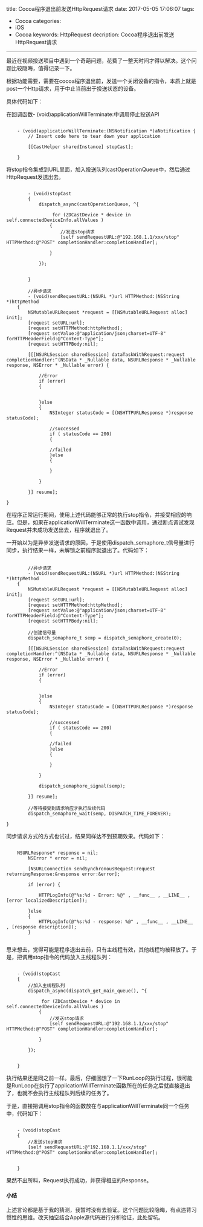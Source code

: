 title: Cocoa程序退出前发送HttpRequest请求
date: 2017-05-05 17:06:07
tags: 
- Cocoa
categories: 
- iOS
- Cocoa
keywords: HttpRequest
decription: Cocoa程序退出前发送HttpRequest请求

---

最近在视频投送项目中遇到一个奇葩问题，花费了一整天时间才得以解决。这个问题比较隐晦，值得记录一下。

根据功能需要，需要在cocoa程序退出前，发送一个关闭设备的指令，本质上就是post一个Http请求，用于中止当前出于投送状态的设备。

具体代码如下：

在回调函数- (void)applicationWillTerminate:中调用停止投送API

```objc

	- (void)applicationWillTerminate:(NSNotification *)aNotification {
    	// Insert code here to tear down your application
    	
    	[[CastHelper sharedInstance] stopCast];
    
	}

````

将stop指令集成到URL里面，加入投送队列castOperationQueue中，然后通过HttpRequest发送出去。

```objc

		- (void)stopCast
		{
			dispatch_async(castOperationQueue, ^{
        
	       		 for (ZDCastDevice * device in self.connectedDeviceInfo.allValues )
	        	{
	            	//发送stop请求
					[self sendRequestURL:@"192.168.1.1/xxx/stop" HTTPMethod:@"POST" completionHandler:completionHandler];
	            
	        	}
        
    		});
			
		
		}

		//异步请求
		- (void)sendRequestURL:(NSURL *)url HTTPMethod:(NSString *)httpMethod
	{
	    NSMutableURLRequest *request = [[NSMutableURLRequest alloc] init];
	    [request setURL:url];
	    [request setHTTPMethod:httpMethod];
	    [request setValue:@"application/json;charset=UTF-8" forHTTPHeaderField:@"Content-Type"];
	    [request setHTTPBody:nil];
	 
	    [[[NSURLSession sharedSession] dataTaskWithRequest:request completionHandler:^(NSData * _Nullable data, NSURLResponse * _Nullable response, NSError * _Nullable error) {
	        
	        //Error
	        if (error)
	        {
	            
	            
	        }else
	        {
	            NSInteger statusCode = [(NSHTTPURLResponse *)response statusCode];
	         
	            //successed
	            if ( statusCode == 200)
	            {
	                
	            //failed
	            }else
	            {
	                
	            }
	            
	        }
	  
	    }] resume];
	 
}

```

在程序正常运行期间，使用上述代码能够正常的执行stop指令，并接受相应的响应。但是，如果在applicationWillTerminate这一函数中调用，通过断点调试发现Request并未成功发送出去，程序就退出了。

一开始以为是异步发送请求的原因，于是使用dispatch_semaphore_t信号量进行同步，执行结果一样，未解锁之前程序就退出了。代码如下：

```objc

		//异步请求
		- (void)sendRequestURL:(NSURL *)url HTTPMethod:(NSString *)httpMethod
	{
	    NSMutableURLRequest *request = [[NSMutableURLRequest alloc] init];
	    [request setURL:url];
	    [request setHTTPMethod:httpMethod];
	    [request setValue:@"application/json;charset=UTF-8" forHTTPHeaderField:@"Content-Type"];
	    [request setHTTPBody:nil];
	    
	    //创建信号量
	    dispatch_semaphore_t semp = dispatch_semaphore_create(0);
	    
	    [[[NSURLSession sharedSession] dataTaskWithRequest:request completionHandler:^(NSData * _Nullable data, NSURLResponse * _Nullable response, NSError * _Nullable error) {
	        
	        //Error
	        if (error)
	        {
	            
	            
	        }else
	        {
	            NSInteger statusCode = [(NSHTTPURLResponse *)response statusCode];
	         
	            //successed
	            if ( statusCode == 200)
	            {
	                
	            //failed
	            }else
	            {
	                
	            }
	            
	        }
	        
	        dispatch_semaphore_signal(semp);
	        
	    }] resume];
	    
	    //等待接受到请求响应才执行后续代码
	    dispatch_semaphore_wait(semp, DISPATCH_TIME_FOREVER);
   
}

```

同步请求方式的方式也试过，结果同样达不到预期效果。代码如下：

```objc

	NSURLResponse* response = nil;
	    NSError * error = nil;
	    
	    [NSURLConnection sendSynchronousRequest:request returningResponse:&response error:&error];
	    
	    if (error) {
	        
	        HTTPLogInfo(@"%s:%d - Error: %@" , __func__ , __LINE__ , [error localizedDescription]);
	        
	    }else
	    {
	        HTTPLogInfo(@"%s:%d - response: %@" , __func__ , __LINE__ , [response description]);
	    }
    
```

思来想去，觉得可能是程序退出去前，只有主线程有效，其他线程均被释放了。于是，把调用stop指令的代码放入主线程队列：

```objc

	- (void)stopCast
	{
		//加入主线程队列
		dispatch_async(dispatch_get_main_queue(), ^{
       
       		 for (ZDCastDevice * device in self.connectedDeviceInfo.allValues )
        	{
            	//发送stop请求
				[self sendRequestURL:@"192.168.1.1/xxx/stop" HTTPMethod:@"POST" completionHandler:completionHandler];
            
        	}
       
   		});
		
	
	}

```

执行结果还是同之前一样。最后，仔细回想了一下RunLoop的执行过程，很可能是RunLoop在执行了applicationWillTerminate函数所在的任务之后就直接退出了，也就不会执行主线程队列后续的任务了。

于是，直接把调用stop指令的函数放在与applicationWillTerminate同一个任务中，代码如下：

```objc

	- (void)stopCast
	{
		//发送stop请求
		[self sendRequestURL:@"192.168.1.1/xxx/stop" HTTPMethod:@"POST" completionHandler:completionHandler];
		
	
	}

```

果然不出所料，Request执行成功，并获得相应的Response。

#### 小结 #####

上述言论都是基于我的猜测，我暂时没有去验证。这个问题比较隐晦，有点违背习惯性的思维。改天抽空结合Apple源代码进行分析验证，此处留坑。
